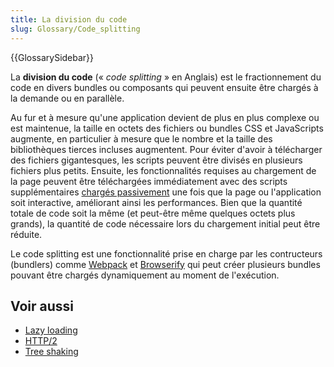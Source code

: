 ```yaml
---
title: La division du code
slug: Glossary/Code_splitting
---
```


{{GlossarySidebar}}

La **division du code** (« _code splitting_ » en Anglais) est le fractionnement du code en divers bundles ou composants qui peuvent ensuite être chargés à la demande ou en parallèle.

Au fur et à mesure qu'une application devient de plus en plus complexe ou est maintenue, la taille en octets des fichiers ou bundles CSS et JavaScripts augmente, en particulier à mesure que le nombre et la taille des bibliothèques tierces incluses augmentent. Pour éviter d'avoir à télécharger des fichiers gigantesques, les scripts peuvent être divisés en plusieurs fichiers plus petits. Ensuite, les fonctionnalités requises au chargement de la page peuvent être téléchargées immédiatement avec des scripts supplémentaires [chargés passivement](/fr/docs/Glossary/Lazy_load) une fois que la page ou l'application soit interactive, améliorant ainsi les performances. Bien que la quantité totale de code soit la même (et peut-être même quelques octets plus grands), la quantité de code nécessaire lors du chargement initial peut être réduite.

Le code splitting est une fonctionnalité prise en charge par les contructeurs (bundlers) comme [Webpack](https://webpack.js.org/) et [Browserify](https://browserify.org/) qui peut créer plusieurs bundles pouvant être chargés dynamiquement au moment de l'exécution.

## Voir aussi

- [Lazy loading](/fr/docs/Web/Performance/Lazy_loading)
- [HTTP/2](/fr/docs/Glossary/HTTP_2)
- [Tree shaking](/fr/docs/Glossary/Tree_shaking)
